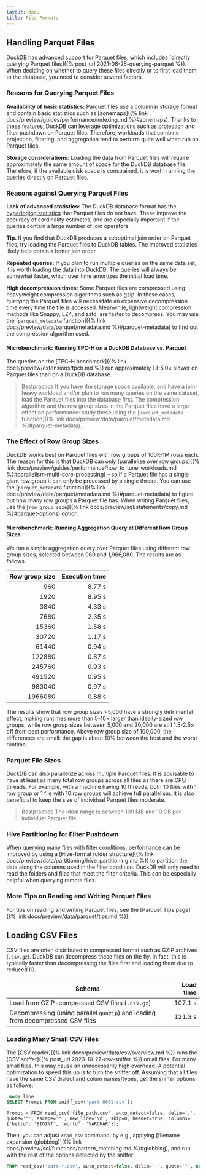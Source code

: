 ```yaml
---
layout: docu
title: File Formats
---
```


## Handling Parquet Files

DuckDB has advanced support for Parquet files, which includes [directly querying Parquet files]({% post_url 2021-06-25-querying-parquet %}).
When deciding on whether to query these files directly or to first load them to the database, you need to consider several factors.

### Reasons for Querying Parquet Files

**Availability of basic statistics:** Parquet files use a columnar storage format and contain basic statistics such as [zonemaps]({% link docs/preview/guides/performance/indexing.md %}#zonemaps). Thanks to these features, DuckDB can leverage optimizations such as projection and filter pushdown on Parquet files. Therefore, workloads that combine projection, filtering, and aggregation tend to perform quite well when run on Parquet files.

**Storage considerations:** Loading the data from Parquet files will require approximately the same amount of space for the DuckDB database file. Therefore, if the available disk space is constrained, it is worth running the queries directly on Parquet files.

### Reasons against Querying Parquet Files

**Lack of advanced statistics:** The DuckDB database format has the [hyperloglog statistics](https://en.wikipedia.org/wiki/HyperLogLog) that Parquet files do not have. These improve the accuracy of cardinality estimates, and are especially important if the queries contain a large number of join operators.

**Tip.** If you find that DuckDB produces a suboptimal join order on Parquet files, try loading the Parquet files to DuckDB tables. The improved statistics likely help obtain a better join order.

**Repeated queries:** If you plan to run multiple queries on the same data set, it is worth loading the data into DuckDB. The queries will always be somewhat faster, which over time amortizes the initial load time.

**High decompression times:** Some Parquet files are compressed using heavyweight compression algorithms such as gzip. In these cases, querying the Parquet files will necessitate an expensive decompression time every time the file is accessed. Meanwhile, lightweight compression methods like Snappy, LZ4, and zstd, are faster to decompress. You may use the [`parquet_metadata` function]({% link docs/preview/data/parquet/metadata.md %}#parquet-metadata) to find out the compression algorithm used.

#### Microbenchmark: Running TPC-H on a DuckDB Database vs. Parquet

The queries on the [TPC-H benchmark]({% link docs/preview/extensions/tpch.md %}) run approximately 1.1-5.0× slower on Parquet files than on a DuckDB database.

> Bestpractice If you have the storage space available, and have a join-heavy workload and/or plan to run many queries on the same dataset, load the Parquet files into the database first. The compression algorithm and the row group sizes in the Parquet files have a large effect on performance: study these using the [`parquet_metadata` function]({% link docs/preview/data/parquet/metadata.md %}#parquet-metadata).

### The Effect of Row Group Sizes

DuckDB works best on Parquet files with row groups of 100K-1M rows each. The reason for this is that DuckDB can only [parallelize over row groups]({% link docs/preview/guides/performance/how_to_tune_workloads.md %}#parallelism-multi-core-processing) – so if a Parquet file has a single giant row group it can only be processed by a single thread. You can use the [`parquet_metadata` function]({% link docs/preview/data/parquet/metadata.md %}#parquet-metadata) to figure out how many row groups a Parquet file has. When writing Parquet files, use the [`row_group_size`]({% link docs/preview/sql/statements/copy.md %}#parquet-options) option.

#### Microbenchmark: Running Aggregation Query at Different Row Group Sizes

We run a simple aggregation query over Parquet files using different row group sizes, selected between 960 and 1,966,080. The results are as follows.

| Row group size | Execution time |
|---------------:|---------------:|
| 960            | 8.77 s         |
| 1920           | 8.95 s         |
| 3840           | 4.33 s         |
| 7680           | 2.35 s         |
| 15360          | 1.58 s         |
| 30720          | 1.17 s         |
| 61440          | 0.94 s         |
| 122880         | 0.87 s         |
| 245760         | 0.93 s         |
| 491520         | 0.95 s         |
| 983040         | 0.97 s         |
| 1966080        | 0.88 s         |

The results show that row group sizes <5,000 have a strongly detrimental effect, making runtimes more than 5-10× larger than ideally-sized row groups, while row group sizes between 5,000 and 20,000 are still 1.5-2.5× off from best performance. Above row group size of 100,000, the differences are small: the gap is about 10% between the best and the worst runtime.

### Parquet File Sizes

DuckDB can also parallelize across multiple Parquet files. It is advisable to have at least as many total row groups across all files as there are CPU threads. For example, with a machine having 10 threads, both 10 files with 1 row group or 1 file with 10 row groups will achieve full parallelism. It is also beneficial to keep the size of individual Parquet files moderate.

> Bestpractice The ideal range is between 100 MB and 10 GB per individual Parquet file.

### Hive Partitioning for Filter Pushdown

When querying many files with filter conditions, performance can be improved by using a [Hive-format folder structure]({% link docs/preview/data/partitioning/hive_partitioning.md %}) to partition the data along the columns used in the filter condition. DuckDB will only need to read the folders and files that meet the filter criteria. This can be especially helpful when querying remote files.

### More Tips on Reading and Writing Parquet Files

For tips on reading and writing Parquet files, see the [Parquet Tips page]({% link docs/preview/data/parquet/tips.md %}).

## Loading CSV Files

CSV files are often distributed in compressed format such as GZIP archives (`.csv.gz`). DuckDB can decompress these files on the fly. In fact, this is typically faster than decompressing the files first and loading them due to reduced IO.

| Schema | Load time |
|---|--:|
| Load from GZIP-compressed CSV files (`.csv.gz`) | 107.1 s |
| Decompressing (using parallel `gunzip`) and loading from decompressed CSV files | 121.3 s |

### Loading Many Small CSV Files

The [CSV reader]({% link docs/preview/data/csv/overview.md %}) runs the [CSV sniffer]({% post_url 2023-10-27-csv-sniffer %}) on all files. For many small files, this may cause an unnecessarily high overhead.
A potential optimization to speed this up is to turn the sniffer off. Assuming that all files have the same CSV dialect and colum names/types, get the sniffer options as follows:

```sql
.mode line
SELECT Prompt FROM sniff_csv('part-0001.csv');
```

```text
Prompt = FROM read_csv('file_path.csv', auto_detect=false, delim=',', quote='"', escape='"', new_line='\n', skip=0, header=true, columns={'hello': 'BIGINT', 'world': 'VARCHAR'});
```

Then, you can adjust `read_csv` command, by e.g., applying [filename expansion (globbing)]({% link docs/preview/sql/functions/pattern_matching.md %}#globbing), and run with the rest of the options detected by the sniffer:

```sql
FROM read_csv('part-*.csv', auto_detect=false, delim=',', quote='"', escape='"', new_line='\n', skip=0, header=true, columns={'hello': 'BIGINT', 'world': 'VARCHAR'});
```